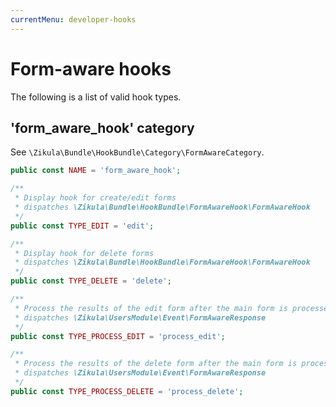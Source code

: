```yaml
---
currentMenu: developer-hooks
---
```

# Form-aware hooks

The following is a list of valid hook types.

## 'form_aware_hook' category

See `\Zikula\Bundle\HookBundle\Category\FormAwareCategory`.

```php
public const NAME = 'form_aware_hook';

/**
 * Display hook for create/edit forms
 * dispatches \Zikula\Bundle\HookBundle\FormAwareHook\FormAwareHook
 */
public const TYPE_EDIT = 'edit';

/**
 * Display hook for delete forms
 * dispatches \Zikula\Bundle\HookBundle\FormAwareHook\FormAwareHook
 */
public const TYPE_DELETE = 'delete';

/**
 * Process the results of the edit form after the main form is processed
 * dispatches \Zikula\UsersModule\Event\FormAwareResponse
 */
public const TYPE_PROCESS_EDIT = 'process_edit';

/**
 * Process the results of the delete form after the main form is processed
 * dispatches \Zikula\UsersModule\Event\FormAwareResponse
 */
public const TYPE_PROCESS_DELETE = 'process_delete';
```
